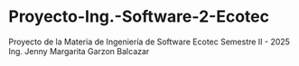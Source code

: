 ﻿# Proyecto-Ing.-Software-2-Ecotec

Proyecto de la Materia de Ingeniería de Software
Ecotec
Semestre II - 2025
Ing. Jenny Margarita Garzon Balcazar
